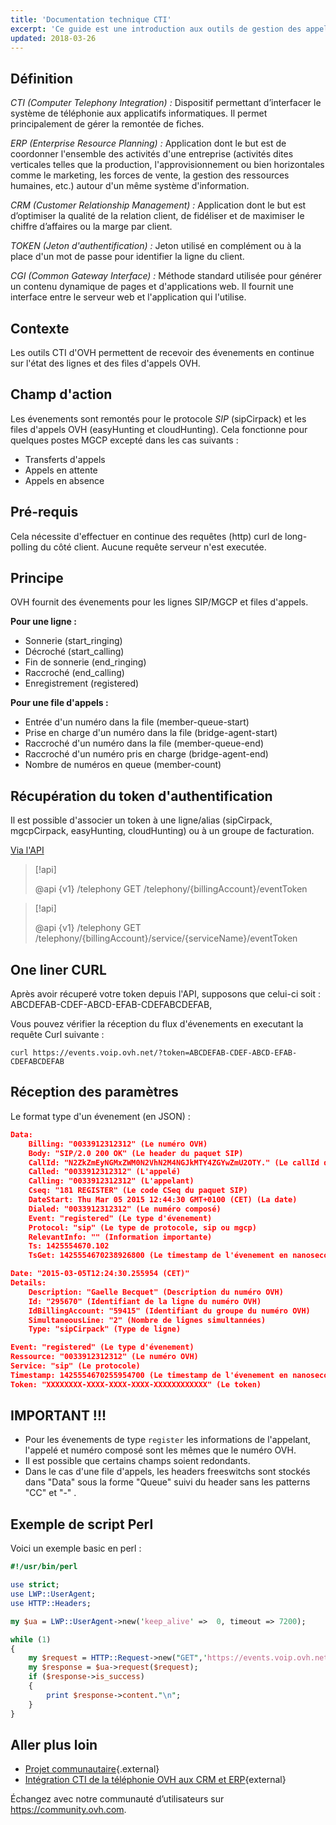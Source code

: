 ```yaml
---
title: 'Documentation technique CTI'
excerpt: 'Ce guide est une introduction aux outils de gestion des appels via les interfaces CRM et ERP les plus connus.'
updated: 2018-03-26
---
```


## Définition

*CTI (Computer Telephony Integration) :* Dispositif permettant d’interfacer le système de téléphonie aux applicatifs informatiques. Il permet principalement de gérer la remontée de fiches.

*ERP (Enterprise Resource Planning) :* Application dont le but est de coordonner l'ensemble des activités d'une entreprise (activités dites verticales telles que la production, l'approvisionnement ou bien horizontales comme le marketing, les forces de vente, la gestion des ressources humaines, etc.) autour d'un même système d'information. 

*CRM (Customer Relationship Management) :* Application dont le but est d’optimiser la qualité de la relation client, de fidéliser et de maximiser le chiffre d’affaires ou la marge par client.

*TOKEN (Jeton d'authentification) :* Jeton utilisé en complément ou à la place d'un mot de passe pour identifier la ligne du client.

*CGI (Common Gateway Interface) :*  Méthode standard utilisée pour générer un contenu dynamique de pages et d'applications web. Il fournit une interface entre le serveur web et l'application qui l'utilise.

## Contexte

Les outils CTI d'OVH permettent de recevoir des évenements en continue sur l'état des lignes et des files d'appels OVH.

## Champ d'action

Les évenements sont remontés pour le protocole *SIP* (sipCirpack) et les files d'appels OVH (easyHunting et cloudHunting). 
Cela fonctionne pour quelques postes MGCP excepté dans les cas suivants : 

- Transferts d'appels
- Appels en attente
- Appels en absence

## Pré-requis

Cela nécessite d'effectuer en continue des requêtes (http) curl de long-polling du côté client. Aucune requête serveur n'est executée.

## Principe

OVH fournit des évenements pour les lignes SIP/MGCP et files d'appels.

**Pour une ligne :**

- Sonnerie (start_ringing)
- Décroché (start_calling)
- Fin de sonnerie (end_ringing)
- Raccroché (end_calling)
- Enregistrement (registered)

**Pour une file d'appels :**

- Entrée d'un numéro dans la file (member-queue-start)
- Prise en charge d'un numéro dans la file (bridge-agent-start)
- Raccroché d'un numéro dans la file (member-queue-end)
- Raccroché d'un numéro pris en charge (bridge-agent-end)
- Nombre de numéros en queue (member-count)

## Récupération du token d'authentification

Il est possible d'associer un token à une ligne/alias (sipCirpack, mgcpCirpack, easyHunting, cloudHunting) ou à un groupe de facturation.

[Via l'API](https://api.ovh.com/console/#/telephony)

> [!api]
>
> @api {v1} /telephony GET /telephony/{billingAccount}/eventToken
> 

> [!api]
>
> @api {v1} /telephony GET /telephony/{billingAccount}/service/{serviceName}/eventToken
> 

## One liner CURL

Après avoir récuperé votre token depuis l'API, supposons que celui-ci soit : ABCDEFAB-CDEF-ABCD-EFAB-CDEFABCDEFAB,

Vous pouvez vérifier la réception du flux d'évenements en executant la requête Curl suivante : 

```curl
curl https://events.voip.ovh.net/?token=ABCDEFAB-CDEF-ABCD-EFAB-CDEFABCDEFAB
```

## Réception des paramètres

Le format type d'un évenement (en JSON) :

```json
Data: 
	Billing: "0033912312312" (Le numéro OVH)
	Body: "SIP/2.0 200 OK" (Le header du paquet SIP)
	CallId: "N2ZkZmEyNGMxZWM0N2VhN2M4NGJkMTY4ZGYwZmU2OTY." (Le callId de l'appel)
	Called: "0033912312312" (L'appelé)
	Calling: "0033912312312" (L'appelant)
	Cseq: "181 REGISTER" (Le code CSeq du paquet SIP)
	DateStart: Thu Mar 05 2015 12:44:30 GMT+0100 (CET) (La date)
	Dialed: "0033912312312" (Le numéro composé)
	Event: "registered" (Le type d'évenement)
	Protocol: "sip" (Le type de protocole, sip ou mgcp)
	RelevantInfo: "" (Information importante)
	Ts: 1425554670.102
	TsGet: 1425554670238926800 (Le timestamp de l'évenement en nanoseconde)

Date: "2015-03-05T12:24:30.255954 (CET)"
Details: 
	Description: "Gaelle Becquet" (Description du numéro OVH)
	Id: "295670" (Identifiant de la ligne du numéro OVH)
	IdBillingAccount: "59415" (Identifiant du groupe du numéro OVH)
	SimultaneousLine: "2" (Nombre de lignes simultannées)
	Type: "sipCirpack" (Type de ligne)

Event: "registered" (Le type d'évenement)
Ressource: "0033912312312" (Le numéro OVH)
Service: "sip" (Le protocole)
Timestamp: 1425554670255954700 (Le timestamp de l'évenement en nanoseconde)
Token: "XXXXXXXX-XXXX-XXXX-XXXX-XXXXXXXXXXXX" (Le token)
```

## IMPORTANT !!!

- Pour les évenements de type `register` les informations de l'appelant, l'appelé et numéro composé sont les mêmes que le numéro OVH.
- Il est possible que certains champs soient redondants.
- Dans le cas d'une file d'appels, les headers freeswitchs sont stockés dans "Data" sous la forme "Queue" suivi du header sans les patterns "CC" et "-" .

## Exemple de script Perl

Voici un exemple basic en perl :

```perl
#!/usr/bin/perl

use strict;
use LWP::UserAgent;
use HTTP::Headers;

my $ua = LWP::UserAgent->new('keep_alive' =>  0, timeout => 7200);

while (1)
{
    my $request = HTTP::Request->new("GET",'https://events.voip.ovh.net/?token=XXXXXXXX-XXXX-XXXX-XXXX-XXXXXXXXXXXX', HTTP::Headers->new(), "\n\n");
    my $response = $ua->request($request);
    if ($response->is_success)
    {
        print $response->content."\n";
    }
}
```

## Aller plus loin

- [Projet communautaire](/pages/web_cloud/phone_and_fax/voip/projet_communautaire_cti){.external}
- [Intégration CTI de la téléphonie OVH aux CRM et ERP](/pages/web_cloud/phone_and_fax/voip/cti_crm_erp_sugarcrm){external}

Échangez avec notre communauté d’utilisateurs sur <https://community.ovh.com>.